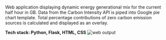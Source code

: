 Web application displaying dynamic energy generational mix for the current half hour in GB. Data from the Carbon Intensity API is piped into Google pie chart template. Total percentage contributions of zero carbon emission sources is calculated and displayed as an overlay.

**Tech stack: Python, Flask, HTML, CSS**
![web output](https://github.com/RachelButcher/Energy_Generational_Mix/blob/main/Generational_mix.PNG)
